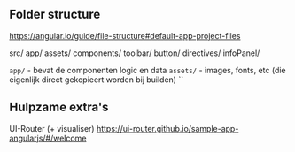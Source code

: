 ## Folder structure
https://angular.io/guide/file-structure#default-app-project-files

src/
  app/
    assets/
    components/
      toolbar/
      button/
    directives/
      infoPanel/


`app/` - bevat de componenten logic en data
`assets/` - images, fonts, etc (die eigenlijk direct gekopieert worden bij builden)
``


## Hulpzame extra's

UI-Router (+ visualiser)
https://ui-router.github.io/sample-app-angularjs/#/welcome

